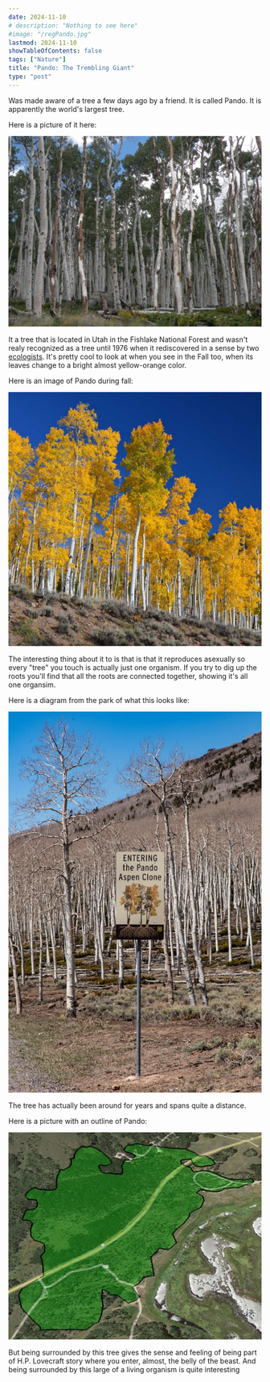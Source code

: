 ```yaml
---
date: 2024-11-10
# description: "Nothing to see here"
#image: "/regPando.jpg"
lastmod: 2024-11-10
showTableOfContents: false
tags: ["Nature"]
title: "Pando: The Trembling Giant"
type: "post"
---
```


Was made aware of a tree a few days ago by a friend. It is called Pando. It is apparently the world's largest tree. 

Here is a picture of it here:

![reg pando](/nature/pando/regPando.jpg)

It a tree that is located in Utah in the Fishlake National Forest and wasn't realy recognized as a tree until 1976 when it rediscovered in a sense by two [ecologists][1]. It's pretty cool to look at when you see in the Fall too, when its leaves change to a bright almost yellow-orange color.

Here is an image of Pando during fall:

![winter pando](/nature/pando/fallPando.jpg)

The interesting thing about it to is that is that it reproduces asexually so every "tree" you touch is actually just one organism. If you try to dig up the roots you'll find that all the roots are connected together, showing it's all one organsim. 

Here is a diagram from the park of what this looks like:

![diagram pando](/nature/pando/diagramPando.jpg)

The tree has actually been around for years and spans quite a distance. 

Here is a picture with an outline of Pando:

![outline pando](/nature/pando/outlinePando.jpg)

But being surrounded by this tree gives the sense and feeling of being part of H.P. Lovecraft story where you enter, almost, the belly of the beast. And being surrounded by this large of a living organism is quite interesting

[1]: <https://www.friendsofpando.org/faq1pando101/> "Pando FAQ"
